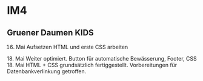 # IM4

## Gruener Daumen KIDS
16. Mai
    Aufsetzen HTML und erste CSS arbeiten
<break>
18. Mai
    Weiter optimiert. Button für automatische Bewässerung, Footer, CSS
<break>
18. Mai
    HTML + CSS grundsätzlich fertiggestellt. Vorbereitungen für Datenbankverlinkung getroffen.
